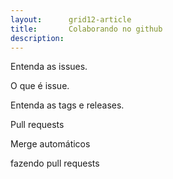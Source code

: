 ```yaml
---
layout:      grid12-article
title:       Colaborando no github
description: 
---
```



Entenda as issues.

O que é issue.

Entenda as tags e releases.

Pull requests

Merge automáticos

fazendo pull requests